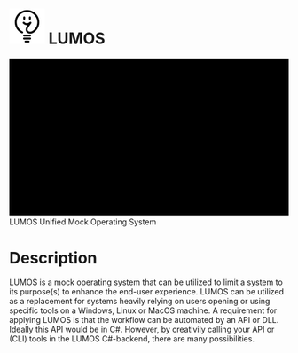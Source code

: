 # <img src="https://raw.githubusercontent.com/jetspiking/LUMOS/main/Design/Cosmetic/Icon/PNG/Icon.png" width="64" height="64"> LUMOS
![](https://github.com/jetspiking/LUMOS/blob/main/Design/Cosmetic/Animation/Boot.gif)
LUMOS Unified Mock Operating System

# Description
LUMOS is a mock operating system that can be utilized to limit a system to its purpose(s) to enhance the end-user experience. LUMOS can be utilized as a replacement for systems heavily relying on users opening or using specific tools on a Windows, Linux or MacOS machine. A requirement for applying LUMOS is that the workflow can be automated by an API or DLL. Ideally this API would be in C#. However, by creativily calling your API or (CLI) tools in the LUMOS C#-backend, there are many possibilities.
